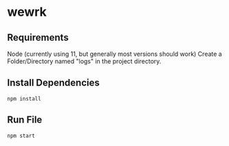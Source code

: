 # wewrk

## Requirements
Node (currently using 11, but generally most versions should work)
Create a Folder/Directory named "logs" in the project directory.

## Install Dependencies
```
npm install
```

## Run File
```
npm start
```
